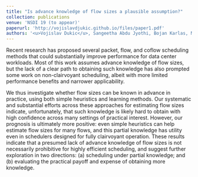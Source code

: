```yaml
---
title: "Is advance knowledge of flow sizes a plausible assumption?"
collection: publications
venue: 'NSDI 19 (to appear)'
paperurl: 'http://vojislavdjukic.github.io/files/paper1.pdf'
authors: '<u>Vojislav Dukic</u>, Sangeetha Abdu Jyothi, Bojan Karlas, Muhsen Owaida, Ce Zhang, Ankit Singla'
---
```


Recent research has proposed several packet, flow, and coflow scheduling methods that could substantially improve performance for data center workloads. Most of this work assumes advance knowledge of flow sizes, but the lack of a clear path to obtaining such knowledge has also prompted some work on non-clairvoyant scheduling, albeit with more limited performance benefits and narrower applicability.

We thus investigate whether flow sizes can be known in advance in practice, using both simple heuristics and learning methods. Our systematic and substantial efforts across these approaches for estimating flow sizes indicate, unfortunately, that such knowledge is likely hard to obtain with high confidence across many settings of practical interest. However, our prognosis is ultimately more positive: even simple heuristics can help estimate flow sizes for many flows, and this partial knowledge has utility even in schedulers designed for fully clairvoyant operation. These results indicate that a presumed lack of advance knowledge of flow sizes is not necessarily prohibitive for highly efficient scheduling, and suggest further exploration in two directions: (a) scheduling under partial knowledge; and (b) evaluating the practical payoff and expense of obtaining more knowledge.

